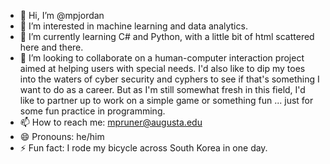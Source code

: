 - 👋 Hi, I’m @mpjordan
- 👀 I’m interested in machine learning and data analytics.
- 🌱 I’m currently learning C# and Python, with a little bit of html scattered here and there.
- 💞️ I’m looking to collaborate on a human-computer interaction project aimed at helping users with special needs. I'd also like to dip my toes into the waters of cyber security and cyphers to see if that's something I want to do as a career. But as I'm still somewhat fresh in this field, I'd like to partner up to work on a simple game or something fun ... just for some fun practice in programming.
- 📫 How to reach me: mpruner@augusta.edu
- 😄 Pronouns: he/him
- ⚡ Fun fact: I rode my bicycle across South Korea in one day.

<!---
mpjordan/mpjordan is a ✨ special ✨ repository because its `README.md` (this file) appears on your GitHub profile.
You can click the Preview link to take a look at your changes.
--->
